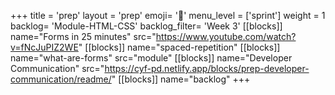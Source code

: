 +++
title = 'prep'
layout = 'prep'
emoji= '📝'
menu_level = ['sprint']
weight = 1
backlog= 'Module-HTML-CSS'
backlog_filter= 'Week 3'
[[blocks]]
name="Forms in 25 minutes"
src="https://www.youtube.com/watch?v=fNcJuPIZ2WE"
[[blocks]]
name="spaced-repetition"
[[blocks]]
name="what-are-forms"
src="module"
[[blocks]]
name="Developer Communication"
src="https://cyf-pd.netlify.app/blocks/prep-developer-communication/readme/"
[[blocks]]
name="backlog"
+++
